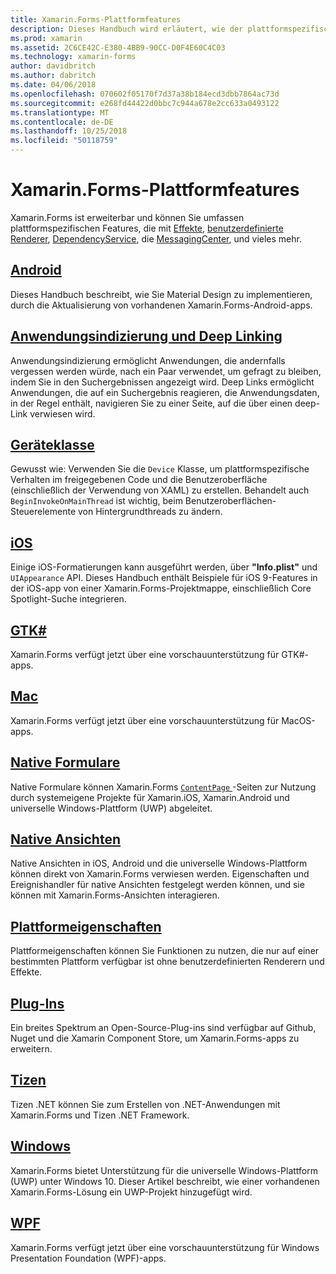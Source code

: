 ```yaml
---
title: Xamarin.Forms-Plattformfeatures
description: Dieses Handbuch wird erläutert, wie der plattformspezifischen Features in Xamarin.Forms-Anwendungen nutzen, indem mithilfe einer Vielzahl von Techniken.
ms.prod: xamarin
ms.assetid: 2C6CE42C-E380-4BB9-90CC-D0F4E60C4C03
ms.technology: xamarin-forms
author: davidbritch
ms.author: dabritch
ms.date: 04/06/2018
ms.openlocfilehash: 070602f05170f7d37a38b184ecd3dbb7864ac73d
ms.sourcegitcommit: e268fd44422d0bbc7c944a678e2cc633a0493122
ms.translationtype: MT
ms.contentlocale: de-DE
ms.lasthandoff: 10/25/2018
ms.locfileid: "50118759"
---
```

# <a name="xamarinforms-platform-features"></a>Xamarin.Forms-Plattformfeatures

Xamarin.Forms ist erweiterbar und können Sie umfassen plattformspezifischen Features, die mit [Effekte](~/xamarin-forms/app-fundamentals/effects/index.md), [benutzerdefinierte Renderer](~/xamarin-forms/app-fundamentals/custom-renderer/index.md), [DependencyService](~/xamarin-forms/app-fundamentals/dependency-service/index.md), die [MessagingCenter](~/xamarin-forms/app-fundamentals/messaging-center.md), und vieles mehr.

## <a name="androidandroidindexmd"></a>[Android](android/index.md)

Dieses Handbuch beschreibt, wie Sie Material Design zu implementieren, durch die Aktualisierung von vorhandenen Xamarin.Forms-Android-apps.

## <a name="application-indexing-and-deep-linkingdeep-linkingmd"></a>[Anwendungsindizierung und Deep Linking](deep-linking.md)

Anwendungsindizierung ermöglicht Anwendungen, die andernfalls vergessen werden würde, nach ein Paar verwendet, um gefragt zu bleiben, indem Sie in den Suchergebnissen angezeigt wird. Deep Links ermöglicht Anwendungen, die auf ein Suchergebnis reagieren, die Anwendungsdaten, in der Regel enthält, navigieren Sie zu einer Seite, auf die über einen deep-Link verwiesen wird.

## <a name="device-classdevicemd"></a>[Geräteklasse](device.md)

Gewusst wie: Verwenden Sie die `Device` Klasse, um plattformspezifische Verhalten im freigegebenen Code und die Benutzeroberfläche (einschließlich der Verwendung von XAML) zu erstellen. Behandelt auch `BeginInvokeOnMainThread` ist wichtig, beim Benutzeroberflächen-Steuerelemente von Hintergrundthreads zu ändern.

## <a name="iosiosindexmd"></a>[iOS](ios/index.md)

Einige iOS-Formatierungen kann ausgeführt werden, über **"Info.plist"** und `UIAppearance` API. Dieses Handbuch enthält Beispiele für iOS 9-Features in der iOS-app von einer Xamarin.Forms-Projektmappe, einschließlich Core Spotlight-Suche integrieren.

## <a name="gtkgtkmd"></a>[GTK#](gtk.md)

Xamarin.Forms verfügt jetzt über eine vorschauunterstützung für GTK#-apps.

## <a name="macmacmd"></a>[Mac](mac.md)

Xamarin.Forms verfügt jetzt über eine vorschauunterstützung für MacOS-apps.

## <a name="native-formsnative-formsmd"></a>[Native Formulare](native-forms.md)

Native Formulare können Xamarin.Forms [ `ContentPage` ](xref:Xamarin.Forms.ContentPage)-Seiten zur Nutzung durch systemeigene Projekte für Xamarin.iOS, Xamarin.Android und universelle Windows-Plattform (UWP) abgeleitet.

## <a name="native-viewsnative-viewsindexmd"></a>[Native Ansichten](native-views/index.md)

Native Ansichten in iOS, Android und die universelle Windows-Plattform können direkt von Xamarin.Forms verwiesen werden. Eigenschaften und Ereignishandler für native Ansichten festgelegt werden können, und sie können mit Xamarin.Forms-Ansichten interagieren.

## <a name="platform-specificsplatform-specificsindexmd"></a>[Plattformeigenschaften](platform-specifics/index.md)

Plattformeigenschaften können Sie Funktionen zu nutzen, die nur auf einer bestimmten Plattform verfügbar ist ohne benutzerdefinierten Renderern und Effekte.

## <a name="pluginspluginsmd"></a>[Plug-Ins](plugins.md)

Ein breites Spektrum an Open-Source-Plug-ins sind verfügbar auf Github, Nuget und die Xamarin Component Store, um Xamarin.Forms-apps zu erweitern.

## <a name="tizentizenmd"></a>[Tizen](tizen.md)

Tizen .NET können Sie zum Erstellen von .NET-Anwendungen mit Xamarin.Forms und Tizen .NET Framework.

## <a name="windowswindowsindexmd"></a>[Windows](windows/index.md)

Xamarin.Forms bietet Unterstützung für die universelle Windows-Plattform (UWP) unter Windows 10. Dieser Artikel beschreibt, wie einer vorhandenen Xamarin.Forms-Lösung ein UWP-Projekt hinzugefügt wird.

## <a name="wpfwpfmd"></a>[WPF](wpf.md)

Xamarin.Forms verfügt jetzt über eine vorschauunterstützung für Windows Presentation Foundation (WPF)-apps.
